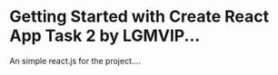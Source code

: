 # Getting Started with Create React App Task 2 by LGMVIP...

 An simple react.js for the project....

 
